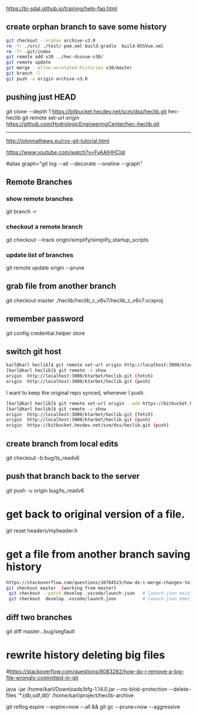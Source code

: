 https://bi-sdal.github.io/training/help-faq.html



## create orphan branch to save some history 

```bash
git checkout --orphan archive-v3.0
rm -fr ./src/ ./test/ pom.xml build.gradle  build-DSSVue.xml 
rm -fr .git/index 
git remote add v30 ../hec-dssvue-v30/
git remote update
git merge --allow-unrelated-histories v30/master
git branch -l
git push -u origin archive-v3.0
```


## pushing just HEAD

git clone --depth 1 https://bitbucket.hecdev.net/scm/dss/heclib.git   hec-heclib
git remote set-url origin  https://github.com/HydrologicEngineeringCenter/hec-heclib.git


-------

http://johnmathews.eu/rys-git-tutorial.html


https://www.youtube.com/watch?v=FyAAIHHClqI

#alias graph="git log --all --decorate --oneline --graph"


## Remote Branches

### show remote branches

git branch -r

### checkout a remote branch

git checkout --track  origin/simplify/simplify_startup_scripts

### update list of branches

git remote update origin --prune


## grab file from another branch

git checkout master ./heclib/heclib_c_v6v7/heclib_c_v6v7.vcxproj 

 
## remember password

git config credential.helper store

## switch git host

```bash
karl@karl heclib]$ git remote set-url origin http://localhost:3000/ktarbet/heclib.git
[karl@karl heclib]$ git remote -v show
origin	http://localhost:3000/ktarbet/heclib.git (fetch)
origin	http://localhost:3000/ktarbet/heclib.git (push)
```

I want to keep the original repo synced, whenever I push.

```bash
[karl@karl heclib]$ git remote set-url origin --add https://bitbucket.hecdev.net/scm/dss/heclib.git
[karl@karl heclib]$ git remote -v show
origin	http://localhost:3000/ktarbet/heclib.git (fetch)
origin	http://localhost:3000/ktarbet/heclib.git (push)
origin	https://bitbucket.hecdev.net/scm/dss/heclib.git (push)
```


## create branch from local edits

git checkout -b bug/ts_readv6

##  push that branch back to the server

git push -u origin bug/ts_readv6

# get back to original version of a file.
git reset headers/myheader.h

# get a file from another branch  saving history

```bash
https://stackoverflow.com/questions/10784523/how-do-i-merge-changes-to-a-single-file-rather-than-merging-commits/11593308#11593308
git checkout master  (working from master)
 git checkout --patch develop .vscode/launch.json   # launch.json exists in master
 git checkout  develop .vscode/launch.json          # launch.json does not exist in master.
```

## diff two branches

git diff master...bug/segfault


# rewrite history  deleting big files
#https://stackoverflow.com/questions/8083282/how-do-i-remove-a-big-file-wrongly-committed-in-git

java -jar /home/karl/Downloads/bfg-1.14.0.jar --no-blob-protection --delete-files '*.{db,sdf,dll}' /home/karl/project/heclib-archive

git reflog expire --expire=now --all && git gc --prune=now --aggressive


